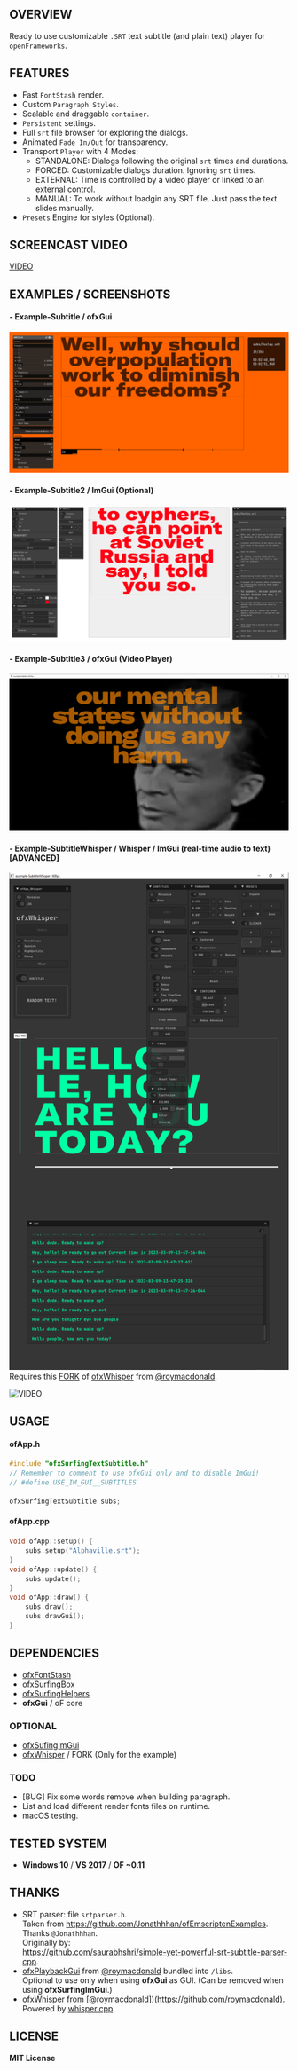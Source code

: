 ## OVERVIEW

Ready to use customizable `.SRT` text subtitle (and plain text) player for `openFrameworks`. 

## FEATURES

- Fast `FontStash` render.
- Custom `Paragraph Styles`.
- Scalable and draggable `container`.
- `Persistent` settings.
- Full `srt` file browser for exploring the dialogs.
- Animated `Fade In/Out` for transparency.
- Transport `Player` with 4 Modes: 
	- STANDALONE: Dialogs following the original `srt` times and durations.
	- FORCED: Customizable dialogs duration. Ignoring `srt` times.
	- EXTERNAL: Time is controlled by a video player or linked to an external control.  
	- MANUAL: To work without loadgin any SRT file. Just pass the text slides manually.
- `Presets` Engine for styles (Optional). 
	
## SCREENCAST VIDEO

[VIDEO](https://youtu.be/kcObeooL3Pc)

## EXAMPLES / SCREENSHOTS

#### - Example-Subtitle / ofxGui 
![Screenshot](example-Subtitle/Capture.PNG)

#### - Example-Subtitle2 / ImGui (Optional) 
![Screenshot](example-Subtitle2/Capture.PNG)

#### - Example-Subtitle3 / ofxGui (Video Player) 
![Screenshot](example-Subtitle3/Capture.PNG)

#### - Example-SubtitleWhisper / Whisper / ImGui (real-time audio to text) [ADVANCED]  
![Screenshot](example-SubtitleWhisper/Capture.PNG)  
Requires this [FORK](https://github.com/moebiussurfing/ofxWhisper) of [ofxWhisper](https://github.com/roymacdonald/ofxWhisper) from [@roymacdonald](https://github.com/roymacdonald).  

![VIDEO](https://youtu.be/G8iH-0UakN4)

## USAGE

#### ofApp.h
```.cpp
#include "ofxSurfingTextSubtitle.h"
// Remember to comment to use ofxGui only and to disable ImGui!
// #define USE_IM_GUI__SUBTITLES

ofxSurfingTextSubtitle subs;
```

#### ofApp.cpp
```.cpp
void ofApp::setup() {
	subs.setup("Alphaville.srt");
}
void ofApp::update() {
	subs.update();
}
void ofApp::draw() {
	subs.draw();
	subs.drawGui();
}
```

## DEPENDENCIES
- [ofxFontStash](https://github.com/armadillu/ofxFontStash)
- [ofxSurfingBox](https://github.com/moebiussurfing/ofxSurfingBox)
- [ofxSurfingHelpers](https://github.com/moebiussurfing/ofxSurfingHelpers)
- **ofxGui** / oF core

### OPTIONAL
- [ofxSufingImGui](https://github.com/moebiussurfing/ofxSurfingImGui)
- [ofxWhisper](https://github.com/moebiussurfing/ofxWhisper) / FORK (Only for the example)

### TODO
- [BUG] Fix some words remove when building paragraph.
- List and load different render fonts files on runtime.  
- macOS testing.

## TESTED SYSTEM
* **Windows 10** / **VS 2017** / **OF ~0.11**

## THANKS
* SRT parser: file `srtparser.h`.  
Taken from https://github.com/Jonathhhan/ofEmscriptenExamples.  
Thanks `@Jonathhhan`.  
Originally by:  
https://github.com/saurabhshri/simple-yet-powerful-srt-subtitle-parser-cpp.  
* [ofxPlaybackGui](https://github.com/roymacdonald/ofxPlaybackGui) from [@roymacdonald](https://github.com/roymacdonald) bundled into `/libs`.  
Optional to use only when using **ofxGui** as GUI. (Can be removed when using **ofxSurfingImGui**.)
* [ofxWhisper](https://github.com/roymacdonald/ofxWhisper) from [@roymacdonald])(https://github.com/roymacdonald). Powered by [whisper.cpp](https://github.com/ggerganov/whisper.cpp)  

## LICENSE
**MIT License**